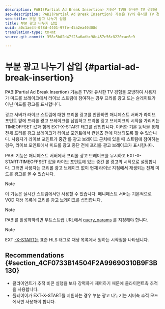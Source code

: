 ```yaml
---
description: PABI(Partial Ad Break Insertion) 기능은 TV와 유사한 TV 경험을 모방하여 사용자가 미드롤 브레이크에서 라이브 스트림에 참여하는 경우 프리롤 광고 또는 슬레이트가 아닌 미드롤 광고를 표시합니다.
seo-description: PABI(Partial Ad Break Insertion) 기능은 TV와 유사한 TV 경험을 모방하여 사용자가 미드롤 브레이크에서 라이브 스트림에 참여하는 경우 프리롤 광고 또는 슬레이트가 아닌 미드롤 광고를 표시합니다.
seo-title: 부분 광고 나누기 삽입
title: 부분 광고 나누기 삽입
uuid: a0c1ae34-0f8d-4401-97fe-45a2ea40d08d
translation-type: tm+mt
source-git-commit: 358c5b02d47f23a6adbc98e457e56c8220cae6e9

---
```



# 부분 광고 나누기 삽입 {#partial-ad-break-insertion}

PABI(Partial Ad Break Insertion) 기능은 TV와 유사한 TV 경험을 모방하여 사용자가 미드롤 브레이크에서 라이브 스트림에 참여하는 경우 프리롤 광고 또는 슬레이트가 아닌 미드롤 광고를 표시합니다.

광고 서버가 라이브 스트림에 대한 프리롤 광고를 반환하면 매니페스트 서버가 라이브 포인트 앞에 프리롤 광고 브레이크를 삽입하고 프리롤 광고 브레이크의 시작을 가리키는 TIMEOFFSET 값과 함께 EXT-X-START 태그를 삽입합니다. 이러한 기본 동작을 통해 전체 프리롤 광고 브레이크가 라이브 포인트에서 컨텐츠 전에 재생되도록 할 수 있습니다. 사용자가 라이브 포인트가 중간 롤 광고 브레이크 근처에 있을 때 스트림에 참여하는 경우, 라이브 포인트에서 미드롤 광고 중단 전에 프리롤 광고 브레이크가 표시됩니다.

PABI 기능은 매니페스트 서버에서 프리롤 광고 브레이크를 무시하고 EXT-X-START:TIMEOFFSET 값을 라이브 포인트에 있는 중간 롤 광고의 시작으로 설정합니다. 그러면 사용자는 프리롤 광고 브레이크 없이 현재 라이브 지점에서 재생되는 전체 미드롤 광고를 볼 수 있습니다.

>[!NOTE]
>
>이 기능은 실시간 스트림에서만 사용할 수 있습니다. 매니페스트 서버는 기본적으로 VOD 재생 목록에 프리롤 광고 브레이크를 삽입합니다.

>[!NOTE]
>
>PABI를 활성화하려면 부트스트랩 URL에서 [query_params](../../msapi-topics/ms-getting-started/ms-api-query-params.md) 를 지정해야 합니다.

>[!NOTE]
>
>EXT [-X-START는](https://tools.ietf.org/html/rfc8216#section-4.3.5.2) 표준 HLS 태그로 재생 목록에서 원하는 시작점을 나타냅니다.

## Recommendations {#section_4CF0733B14504F2A99690310B9F3B130}

* 클라이언트가 추적 비콘 실행을 보다 강력하게 제어하기 때문에 클라이언트측 추적을 사용합니다.
* 플레이어가 EXT-X-START를 지원하는 경우 부분 광고 나누기는 서버측 추적 모드에서만 사용해야 합니다.